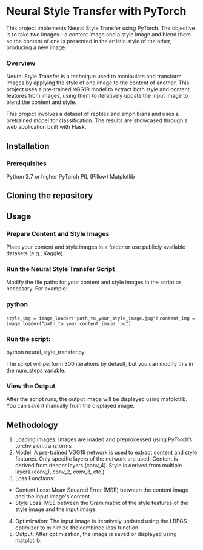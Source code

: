 
# Neural Style Transfer with PyTorch

This project implements Neural Style Transfer using PyTorch. The objective is to take two images—a content image and a style image and blend them so the content of one is presented in the artistic style of the other, producing a new image.


### Overview
Neural Style Transfer is a technique used to manipulate and transform images by applying the style of one image to the content of another. This project uses a pre-trained VGG19 model to extract both style and content features from images, using them to iteratively update the input image to blend the content and style.



This project involves a dataset of reptiles and amphibians and uses a pretrained model for classification. The results are showcased through a web application built with Flask.

## Installation

### Prerequisites

Python 3.7 or higher
PyTorch
PIL (Pillow)
Matplotlib


## Cloning the repository


## Usage

### Prepare Content and Style Images

Place your content and style images in a folder or use publicly available datasets (e.g., Kaggle).

### Run the Neural Style Transfer Script

Modify the file paths for your content and style images in the script as necessary. For example:

### python

```style_img = image_loader("path_to_your_style_image.jpg")```
```content_img = image_loader("path_to_your_content_image.jpg")```


### Run the script:



python neural_style_transfer.py

The script will perform 300 iterations by default, but you can modify this in the num_steps variable.

###  View the Output

After the script runs, the output image will be displayed using matplotlib. You can save it manually from the displayed image.

## Methodology
1. Loading Images: Images are loaded and preprocessed using PyTorch’s torchvision.transforms
2. Model: A pre-trained VGG19 network is used to extract content and style features. Only specific layers of the network are used:
Content is derived from deeper layers (conv_4).
Style is derived from multiple layers (conv_1, conv_2, conv_3, etc.).
3. Loss Functions:
  *  Content Loss: Mean Squared Error (MSE) between the content image and the input image's content.
  *  Style Loss: MSE between the Gram matrix of the style features of the style image and the input image.
4. Optimization: The input image is iteratively updated using the LBFGS optimizer to minimize the combined loss function.
5. Output: After optimization, the image is saved or displayed using matplotlib.

 
